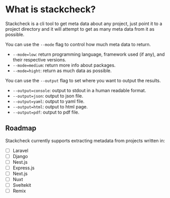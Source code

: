 # What is stackcheck?

Stackcheck is a cli tool to get meta data about any project, just point it to a project directory and it will attempt to get as many meta data from it as possible.

You can use the `--mode` flag to control how much meta data to return.

- `--mode=low`: return programming language, framework used (if any), and their respective versions.
- `--mode=medium`: return more info about packages.
- `--mode=hight`: return as much data as possible.

You can use the `--output` flag to set where you want to output the results.

- `--output=console`: output to stdout in a human readable format.
- `--output=json`: output to json file.
- `--output=yaml`: output to yaml file.
- `--output=html`: output to html page.
- `--output=pdf`: output to pdf file.

## Roadmap

Stackcheck currently supports extracting metadata from projects written in:

- [ ] Laravel
- [ ] Django
- [ ] Nest.js
- [ ] Express.js
- [ ] Next.js
- [ ] Nuxt
- [ ] Sveltekit
- [ ] Remix
